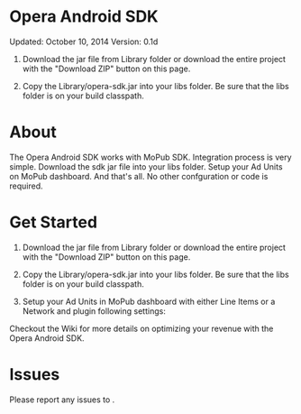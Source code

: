 Opera Android SDK
=================

Updated: October 10, 2014
Version: 0.1d

1. Download the jar file from Library folder or download the entire project with the "Download ZIP" button on this page.

2. Copy the Library/opera-sdk.jar into your libs folder. Be sure that the libs folder is on your build classpath. 

About
=====

The Opera Android SDK works with MoPub SDK. Integration process is very simple. Download the sdk jar file into your libs folder. Setup your Ad Units on MoPub dashboard. And that's all. No other confguration or code is required.

Get Started
===========

1. Download the jar file from Library folder or download the entire project with the "Download ZIP" button on this page.

2. Copy the Library/opera-sdk.jar into your libs folder. Be sure that the libs folder is on your build classpath. 

3. Setup your Ad Units in MoPub dashboard with either Line Items or a Network and plugin following settings:

Checkout the Wiki for more details on optimizing your revenue with the Opera Android SDK.

Issues
======

Please report any issues to <support email>. 
